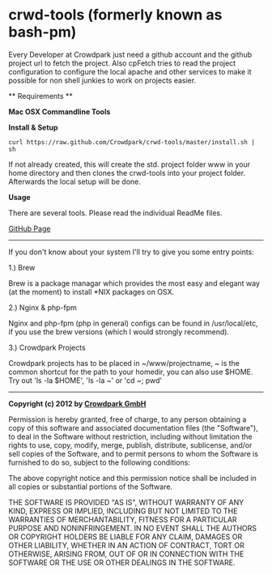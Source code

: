 crwd-tools (formerly known as bash-pm)
==========

Every Developer at Crowdpark just need a github account and the github project url to fetch the project. Also cpFetch tries to read the project configuration to configure the local apache and other services to make it possible for non shell junkies to work on projects easier.

** Requirements **

__Mac OSX Commandline Tools__

**Install & Setup**

	curl https://raw.github.com/Crowdpark/crwd-tools/master/install.sh | sh

If not already created, this will create the std. project folder www in your home directory and then clones the crwd-tools into your project folder. Afterwards the local setup will be done.

**Usage**

There are several tools. Please read the individual ReadMe files.

[GitHub Page](http://crowdpark.github.com/crwd-tools/)

----
If you don't know about your system I'll try to give you some entry points:

1.) Brew

Brew is a package managar which provides the most easy and elegant way (at the moment) to install *NIX packages on OSX.

2.) Nginx & php-fpm

Nginx and php-fpm (php in general) configs can be found in /usr/local/etc, if you use the brew versions (which I would strongly recommend).

3.) Crowdpark Projects

Crowdpark projects has to be placed in ~/www/projectname, ~ is the common shortcut for the path to your homedir, you can also use $HOME. Try out 'ls -la $HOME', 'ls -la ~' or 'cd ~; pwd'

----

**Copyright (c) 2012 by [Crowdpark GmbH](http://www.crowdpark.com)**

Permission is hereby granted, free of charge, to any person obtaining a copy of this software and associated documentation files (the "Software"), to deal in the Software without restriction, including without limitation the rights to use, copy, modify, merge, publish, distribute, sublicense, and/or sell copies of the Software, and to permit persons to whom the Software is furnished to do so, subject to the following conditions:

The above copyright notice and this permission notice shall be included in all copies or substantial portions of the Software.

THE SOFTWARE IS PROVIDED "AS IS", WITHOUT WARRANTY OF ANY KIND, EXPRESS OR IMPLIED, INCLUDING BUT NOT LIMITED TO THE WARRANTIES OF MERCHANTABILITY, FITNESS FOR A PARTICULAR PURPOSE AND NONINFRINGEMENT. IN NO EVENT SHALL THE AUTHORS OR COPYRIGHT HOLDERS BE LIABLE FOR ANY CLAIM, DAMAGES OR OTHER LIABILITY, WHETHER IN AN ACTION OF CONTRACT, TORT OR OTHERWISE, ARISING FROM, OUT OF OR IN CONNECTION WITH THE SOFTWARE OR THE USE OR OTHER DEALINGS IN THE SOFTWARE.
